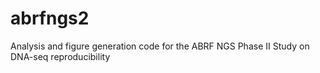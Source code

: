 # abrfngs2
Analysis and figure generation code for the ABRF NGS Phase II Study on DNA-seq reproducibility
